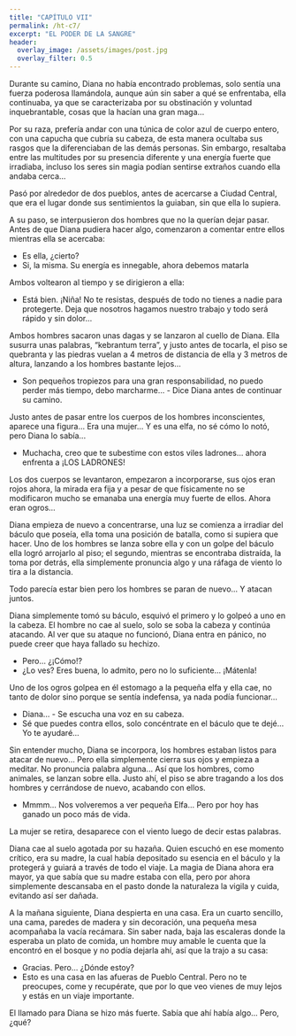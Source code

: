 ```yaml
---
title: "CAPÍTULO VII"
permalink: /ht-c7/
excerpt: "EL PODER DE LA SANGRE"
header:
  overlay_image: /assets/images/post.jpg
  overlay_filter: 0.5
---
```


Durante su camino, Diana no había encontrado problemas, solo sentía una fuerza poderosa llamándola, aunque aún sin saber a qué se enfrentaba, ella continuaba, ya que se caracterizaba por su obstinación y voluntad inquebrantable, cosas que la hacían una gran maga... 
 
Por su raza, prefería andar con una túnica de color azul de cuerpo entero, con una capucha que cubría su cabeza, de esta manera ocultaba sus rasgos que la diferenciaban de las demás personas. Sin embargo,  resaltaba entre las multitudes por su presencia diferente y una energía fuerte que irradiaba, incluso los seres sin magia podían sentirse extraños cuando ella andaba cerca...
 
Pasó por alrededor de dos pueblos, antes de acercarse a Ciudad Central, que era el lugar donde sus sentimientos la guiaban, sin que ella lo supiera.
 
A su paso, se interpusieron dos hombres que no la querían dejar pasar. Antes de que Diana pudiera hacer algo, comenzaron a comentar entre ellos mientras ella se acercaba: 

- Es ella, ¿cierto?
- Si, la misma. Su energía es innegable, ahora debemos matarla

Ambos voltearon al tiempo y se dirigieron a ella:

- Está bien. ¡Niña! No te resistas, después de todo no tienes a nadie para protegerte. Deja que nosotros hagamos nuestro trabajo y todo será rápido y sin dolor…
 
Ambos hombres sacaron unas dagas y se lanzaron al cuello de Diana. Ella susurra unas palabras, “kebrantum terra”, y justo antes de tocarla, el piso se quebranta y las piedras vuelan a 4 metros de distancia de ella y 3 metros de altura, lanzando a los hombres bastante lejos...

- Son pequeños tropiezos para una gran responsabilidad, no puedo perder más tiempo, debo marcharme...  - Dice Diana antes de continuar su camino.
 
Justo antes de pasar entre los cuerpos de los hombres inconscientes, aparece una figura...  Era una mujer... Y es una elfa, no sé cómo lo notó, pero Diana lo sabía... 

- Muchacha, creo que te subestime con estos viles ladrones... ahora enfrenta a ¡LOS LADRONES!

Los dos cuerpos se levantaron, empezaron a incorporarse, sus ojos eran rojos ahora, la mirada era fija y a pesar de que físicamente no se modificaron mucho se emanaba una energía muy fuerte de ellos. Ahora eran ogros… 
 
Diana empieza de nuevo a concentrarse,  una luz se comienza a irradiar del báculo que poseía, ella toma una posición de batalla, como si supiera que hacer. Uno de los hombres se lanza sobre ella y con un golpe del báculo ella logró arrojarlo al piso; el segundo, mientras se encontraba distraída, la toma por detrás, ella simplemente pronuncia algo y una ráfaga de viento lo tira a la distancia.

Todo parecía estar bien pero los hombres se paran de nuevo...  Y atacan juntos. 
 
Diana simplemente tomó su báculo, esquivó el primero y lo golpeó a uno en la cabeza. El hombre no cae al suelo, solo se soba la cabeza y continúa atacando. Al ver que su ataque no funcionó, Diana entra en pánico, no puede creer que haya fallado su hechizo.

- Pero... ¿¡Cómo!?
- ¿Lo ves? Eres buena, lo admito, pero no lo suficiente... ¡Mátenla!
 
Uno de los ogros golpea en él estomago a la pequeña elfa y ella cae, no tanto de dolor sino porque se sentía indefensa, ya nada podía funcionar…

- Diana… - Se escucha una voz en su cabeza.
- Sé que puedes contra ellos, solo concéntrate en el báculo que te dejé...  Yo te ayudaré...

Sin entender mucho, Diana se incorpora, los hombres estaban listos para atacar de nuevo... Pero ella simplemente cierra sus ojos y empieza a meditar. No pronuncia palabra alguna... Así que los hombres, como animales, se lanzan sobre ella. Justo ahí, el piso se abre tragando a los dos hombres y cerrándose de nuevo, acabando con ellos.
 
- Mmmm...  Nos volveremos a ver pequeña Elfa... Pero por hoy has ganado un poco más de vida.

La mujer se retira, desaparece con el viento luego de decir estas palabras.

Diana cae al suelo agotada por su hazaña. Quien escuchó en ese momento crítico, era su madre, la cual había depositado su esencia en el báculo y la protegerá y guiará  a través de todo el viaje. La magia de Diana ahora era mayor,  ya que sabía que su madre estaba con ella, pero por ahora simplemente descansaba en el pasto donde la naturaleza la vigila y cuida, evitando así ser dañada.
 
A la mañana siguiente, Diana despierta en una casa. Era un cuarto sencillo, una cama, paredes de madera y sin decoración, una pequeña mesa acompañaba la vacía recámara. Sin saber nada, baja las escaleras donde la esperaba un plato de comida, un hombre muy amable le cuenta que la encontró en el bosque y no podía dejarla ahí, así que la trajo a su casa:

- Gracias. Pero... ¿Dónde estoy?
- Esto es una casa en las afueras de Pueblo Central. Pero no te preocupes, come y recupérate, que por lo que veo vienes de muy lejos y estás en un viaje importante. 
 
El llamado para Diana se hizo más fuerte. Sabía que ahí había algo...  Pero, ¿qué?

